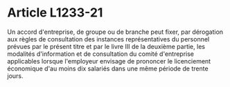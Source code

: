 # Article L1233-21

 

Un accord d'entreprise, de groupe ou de branche peut fixer, par dérogation aux règles de consultation des instances représentatives du personnel prévues par le présent titre et par le livre III de la deuxième partie, les modalités d'information et de consultation du comité d'entreprise applicables lorsque l'employeur envisage de prononcer le licenciement économique d'au moins dix salariés dans une même période de trente jours.
